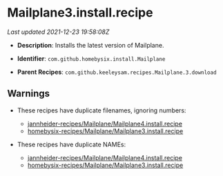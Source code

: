 # Mailplane3.install.recipe

_Last updated 2021-12-23 19:58:08Z_

- **Description**: Installs the latest version of Mailplane.

- **Identifier**: `com.github.homebysix.install.Mailplane`

- **Parent Recipes**: `com.github.keeleysam.recipes.Mailplane.3.download`

## Warnings

- These recipes have duplicate filenames, ignoring numbers:
    - [jannheider-recipes/Mailplane/Mailplane4.install.recipe](/autopkg-dupe-tracker/jannheider-recipes/Mailplane/Mailplane4.install.recipe)
    - [homebysix-recipes/Mailplane/Mailplane3.install.recipe](/autopkg-dupe-tracker/homebysix-recipes/Mailplane/Mailplane3.install.recipe)

- These recipes have duplicate NAMEs:
    - [jannheider-recipes/Mailplane/Mailplane4.install.recipe](/autopkg-dupe-tracker/jannheider-recipes/Mailplane/Mailplane4.install.recipe)
    - [homebysix-recipes/Mailplane/Mailplane3.install.recipe](/autopkg-dupe-tracker/homebysix-recipes/Mailplane/Mailplane3.install.recipe)